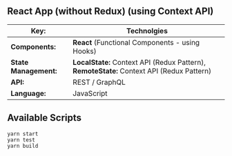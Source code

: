 ## React App (without Redux) (using Context API)

| **Key:**              | **Technolgies**                                                                           |
| --------------------- | ----------------------------------------------------------------------------------------- |
| **Components:**       | **React** (Functional Components - using Hooks)                                           |
| **State Management:** | **LocalState:** Context API (Redux Pattern), **RemoteState:** Context API (Redux Pattern) |
| **API:**              | REST / GraphQL                                                                            |
| **Language:**         | JavaScript                                                                                |

## Available Scripts

```
yarn start
yarn test
yarn build
```
